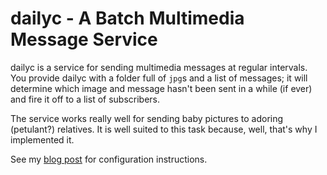 [1]: https://jlospinoso.github.io/groovy/gorm/java/spring%20boot/mogreet/software/2015/09/14/dailyc-batch-mms-service.html

# dailyc - A Batch Multimedia Message Service
dailyc is a service for sending multimedia messages at regular intervals. You provide dailyc with a folder full of `jpg`s and a list of messages; it will determine which image and message hasn't been sent in a while (if ever) and fire it off to a list of subscribers.

The service works really well for sending baby pictures to adoring (petulant?) relatives. It is well suited to this task because, well, that's why I implemented it.

See my [blog post][1] for configuration instructions.